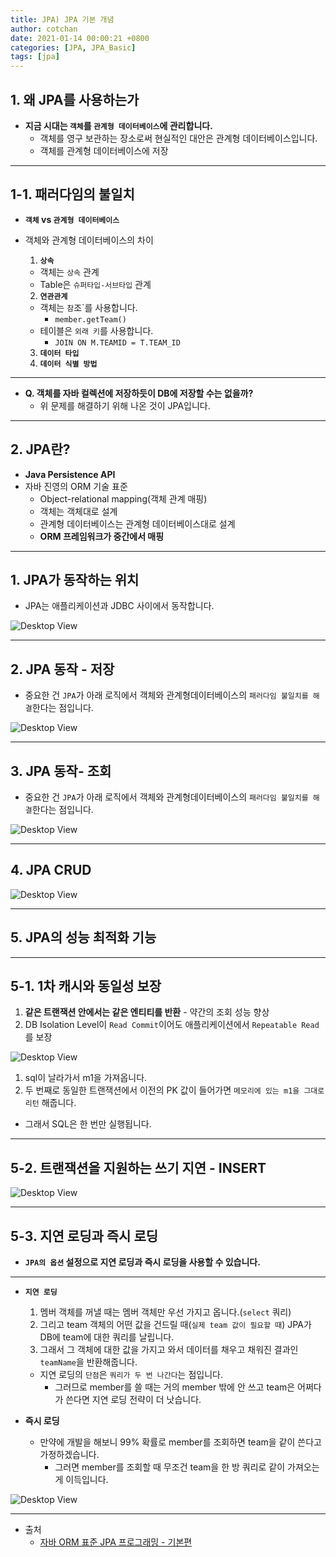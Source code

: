 ```yaml
---
title: JPA) JPA 기본 개념
author: cotchan 
date: 2021-01-14 00:00:21 +0800 
categories: [JPA, JPA_Basic]
tags: [jpa] 
---
```


## 1. 왜 JPA를 사용하는가

+ **지금 시대는 `객체`를 `관계형 데이터베이스`에 관리합니다.**
  + 객체를 영구 보관하는 장소로써 현실적인 대안은 관계형 데이터베이스입니다.
  + 객체를 관계형 데이터베이스에 저장

---

## 1-1. 패러다임의 불일치

+ **`객체` vs `관계형 데이터베이스`**

+ 객체와 관계형 데이터베이스의 차이
  1. **`상속`**
    + 객체는 `상속` 관계
    + Table은 `슈퍼타입-서브타입` 관계
  2. **`연관관계`**
    + 객체는 `참`조`를 사용합니다.
      + `member.getTeam()`
    + 테이블은 `외래 키`를 사용합니다.
      + `JOIN ON M.TEAMID = T.TEAM_ID`
  3. **`데이터 타입`**
  4. **`데이터 식별 방법`**

---

+ **Q. 객체를 자바 컬렉션에 저장하듯이 DB에 저장할 수는 없을까?**
  + 위 문제를 해결하기 위해 나온 것이 JPA입니다.

---

## 2. JPA란? 

+ **Java Persistence API**
+ 자바 진영의 ORM 기술 표준
  + Object-relational mapping(객체 관계 매핑)
  + 객체는 객체대로 설계
  + 관계형 데이터베이스는 관계형 데이터베이스대로 설계
  + **ORM 프레임워크가 중간에서 매핑** 

---

## 1. JPA가 동작하는 위치

+ JPA는 애플리케이션과 JDBC 사이에서 동작합니다.

![Desktop View](/assets/img/post/jpa/2021-01-14-jpa-intro-1.png)

---

## 2. JPA 동작 - 저장

+ 중요한 건 `JPA`가 아래 로직에서 객체와 관계형데이터베이스의 `패러다임 불일치를 해결`한다는 점입니다.

![Desktop View](/assets/img/post/jpa/2021-01-14-jpa-intro-2.png)

---

## 3. JPA 동작- 조회


+ 중요한 건 `JPA`가 아래 로직에서 객체와 관계형데이터베이스의 `패러다임 불일치를 해결`한다는 점입니다.

![Desktop View](/assets/img/post/jpa/2021-01-14-jpa-intro-3.png)

---

## 4. JPA CRUD

![Desktop View](/assets/img/post/jpa/2021-01-14-jpa-intro-4.png)

---

## 5. JPA의 성능 최적화 기능

---

## 5-1. 1차 캐시와 동일성 보장

1. **같은 트랜잭션 안에서는 같은 엔티티를 반환** - 약간의 조회 성능 향상
2. DB Isolation Level이 `Read Commit`이어도 애플리케이션에서 `Repeatable Read`를 보장

![Desktop View](/assets/img/post/jpa/2021-01-14-jpa-intro-5.png)

1. sql이 날라가서 m1을 가져옵니다.
2. 두 번째로 동일한 트랜잭션에서 이전의 PK 값이 들어가면 `메모리에 있는 m1을 그대로 리턴` 해줍니다.
  + 그래서 SQL은 한 번만 실행됩니다.


---

## 5-2. 트랜잭션을 지원하는 쓰기 지연 - INSERT


![Desktop View](/assets/img/post/jpa/2021-01-14-jpa-intro-6.png)

---

## 5-3. 지연 로딩과 즉시 로딩

+ **`JPA의 옵션` 설정으로 지연 로딩과 즉시 로딩을 사용할 수 있습니다.**

---

+ **`지연 로딩`**
  1. 멤버 객체를 꺼낼 때는 멤버 객체만 우선 가지고 옵니다.(`select` 쿼리)
  2. 그리고 team 객체의 어떤 값을 건드릴 때(`실제 team 값이 필요할 때`) JPA가 DB에 team에 대한 쿼리를 날립니다. 
  3. 그래서 그 객체에 대한 값을 가지고 와서 데이터를 채우고 채워진 결과인 `teamName`을 반환해줍니다.

  + 지연 로딩의 `단점`은 `쿼리가 두 번 나간다`는 점입니다.
    + 그러므로 member를 쓸 때는 거의 member 밖에 안 쓰고 team은 어쩌다가 쓴다면 지연 로딩 전략이 더 낫습니다.
  

+ **즉시 로딩**
  + 만약에 개발을 해보니 99% 확률로 member를 조회하면 team을 같이 쓴다고 가정하겠습니다.
    + 그러면 member를 조회할 때 무조건 team을 한 방 쿼리로 같이 가져오는 게 이득입니다.
   

![Desktop View](/assets/img/post/jpa/2021-01-14-jpa-intro-7.png)

---

+ 출처
    + [자바 ORM 표준 JPA 프로그래밍 - 기본편](https://www.inflearn.com/course/ORM-JPA-Basic)

